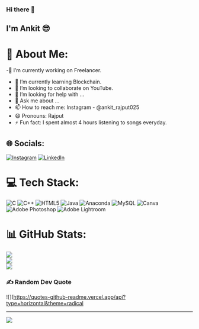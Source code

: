 ### Hi there 👋
##  I'm Ankit 😎
# 💫 About Me:
-🔭 I’m currently working on Freelancer.<br>
- 🌱 I’m currently learning Blockchain.<br>
- 👯 I’m looking to collaborate on YouTube.<br>
- 🤔 I’m looking for help with ...<br>
- 💬 Ask me about ...<br>
- 📫 How to reach me: Instagram - @ankit_rajput025<br>
- 😄 Pronouns: Rajput<br>
- ⚡ Fun fact: I spent almost 4 hours listening to songs everyday.


## 🌐 Socials:
[![Instagram](https://img.shields.io/badge/Instagram-%23E4405F.svg?logo=Instagram&logoColor=white)](https://instagram.com/ankit_rajput025) [![LinkedIn](https://img.shields.io/badge/LinkedIn-%230077B5.svg?logo=linkedin&logoColor=white)](https://linkedin.com/in/ankitrajput025) 

# 💻 Tech Stack:
![C](https://img.shields.io/badge/c-%2300599C.svg?style=for-the-badge&logo=c&logoColor=white) ![C++](https://img.shields.io/badge/c++-%2300599C.svg?style=for-the-badge&logo=c%2B%2B&logoColor=white) ![HTML5](https://img.shields.io/badge/html5-%23E34F26.svg?style=for-the-badge&logo=html5&logoColor=white) ![Java](https://img.shields.io/badge/java-%23ED8B00.svg?style=for-the-badge&logo=java&logoColor=white) ![Anaconda](https://img.shields.io/badge/Anaconda-%2344A833.svg?style=for-the-badge&logo=anaconda&logoColor=white) ![MySQL](https://img.shields.io/badge/mysql-%2300f.svg?style=for-the-badge&logo=mysql&logoColor=white) ![Canva](https://img.shields.io/badge/Canva-%2300C4CC.svg?style=for-the-badge&logo=Canva&logoColor=white) ![Adobe Photoshop](https://img.shields.io/badge/adobephotoshop-%2331A8FF.svg?style=for-the-badge&logo=adobephotoshop&logoColor=white) ![Adobe Lightroom](https://img.shields.io/badge/Adobe%20Lightroom-31A8FF.svg?style=for-the-badge&logo=Adobe%20Lightroom&logoColor=white)
# 📊 GitHub Stats:
![](https://github-readme-stats.vercel.app/api?username=rajput025&theme=radical&hide_border=false&include_all_commits=false&count_private=false)<br/>
![](https://github-readme-streak-stats.herokuapp.com/?user=rajput025&theme=radical&hide_border=false)<br/>
![](https://github-readme-stats.vercel.app/api/top-langs/?username=rajput025&theme=radical&hide_border=false&include_all_commits=false&count_private=false&layout=compact)

### ✍️ Random Dev Quote
![](https://quotes-github-readme.vercel.app/api?type=horizontal&theme=radical

---
[![](https://visitcount.itsvg.in/api?id=rajput025&icon=0&color=1)](https://visitcount.itsvg.in)

<!-- Proudly created with GPRM ( https://gprm.itsvg.in ) -->
